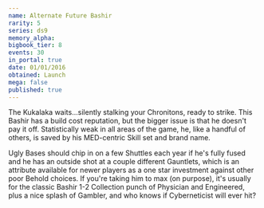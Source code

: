 ```yaml
---
name: Alternate Future Bashir
rarity: 5
series: ds9
memory_alpha:
bigbook_tier: 8
events: 30
in_portal: true
date: 01/01/2016
obtained: Launch
mega: false
published: true
---
```


The Kukalaka waits...silently stalking your Chronitons, ready to strike. This Bashir has a build cost reputation, but the bigger issue is that he doesn't pay it off. Statistically weak in all areas of the game, he, like a handful of others, is saved by his MED-centric Skill set and brand name. 

Ugly Bases should chip in on a few Shuttles each year if he's fully fused and he has an outside shot at a couple different Gauntlets, which is an attribute available for newer players as a one star investment against other poor Behold choices. If you're taking him to max (on purpose), it's usually for the classic Bashir 1-2 Collection punch of Physician and Engineered, plus a nice splash of Gambler, and who knows if Cyberneticist will ever hit?
